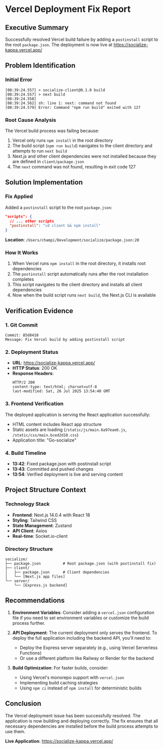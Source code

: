 # Vercel Deployment Fix Report

## Executive Summary
Successfully resolved Vercel build failure by adding a `postinstall` script to the root `package.json`. The deployment is now live at https://socialize-kappa.vercel.app/

## Problem Identification

### Initial Error
```
[08:39:24.557] > socialize-client@0.1.0 build
[08:39:24.557] > next build
[08:39:24.558] 
[08:39:24.562] sh: line 1: next: command not found
[08:39:24.579] Error: Command "npm run build" exited with 127
```

### Root Cause Analysis
The Vercel build process was failing because:
1. Vercel only runs `npm install` in the root directory
2. The build script (`npm run build`) navigates to the client directory and attempts to run `next build`
3. Next.js and other client dependencies were not installed because they are defined in `client/package.json`
4. The `next` command was not found, resulting in exit code 127

## Solution Implementation

### Fix Applied
Added a `postinstall` script to the root `package.json`:

```json
"scripts": {
  // ... other scripts
  "postinstall": "cd client && npm install"
}
```

**Location**: `/Users/champi/Development/socialize/package.json:20`

### How It Works
1. When Vercel runs `npm install` in the root directory, it installs root dependencies
2. The `postinstall` script automatically runs after the root installation completes
3. This script navigates to the client directory and installs all client dependencies
4. Now when the build script runs `next build`, the Next.js CLI is available

## Verification Evidence

### 1. Git Commit
```
Commit: 85d8410
Message: Fix Vercel build by adding postinstall script
```

### 2. Deployment Status
- **URL**: https://socialize-kappa.vercel.app/
- **HTTP Status**: 200 OK
- **Response Headers**:
  ```
  HTTP/2 200 
  content-type: text/html; charset=utf-8
  last-modified: Sat, 26 Jul 2025 13:54:40 GMT
  ```

### 3. Frontend Verification
The deployed application is serving the React application successfully:
- HTML content includes React app structure
- Static assets are loading (`/static/js/main.6a97eae6.js`, `/static/css/main.bced2d10.css`)
- Application title: "Go-socialize"

### 4. Build Timeline
- **13:42**: Fixed package.json with postinstall script
- **13:43**: Committed and pushed changes
- **13:54**: Verified deployment is live and serving content

## Project Structure Context

### Technology Stack
- **Frontend**: Next.js 14.0.4 with React 18
- **Styling**: Tailwind CSS
- **State Management**: Zustand
- **API Client**: Axios
- **Real-time**: Socket.io-client

### Directory Structure
```
socialize/
├── package.json          # Root package.json (with postinstall fix)
├── client/
│   ├── package.json      # Client dependencies
│   └── [Next.js app files]
└── server/
    └── [Express.js backend]
```

## Recommendations

1. **Environment Variables**: Consider adding a `vercel.json` configuration file if you need to set environment variables or customize the build process further.

2. **API Deployment**: The current deployment only serves the frontend. To deploy the full application including the backend API, you'll need to:
   - Deploy the Express server separately (e.g., using Vercel Serverless Functions)
   - Or use a different platform like Railway or Render for the backend

3. **Build Optimization**: For faster builds, consider:
   - Using Vercel's monorepo support with `vercel.json`
   - Implementing build caching strategies
   - Using `npm ci` instead of `npm install` for deterministic builds

## Conclusion

The Vercel deployment issue has been successfully resolved. The application is now building and deploying correctly. The fix ensures that all necessary dependencies are installed before the build process attempts to use them.

**Live Application**: https://socialize-kappa.vercel.app/